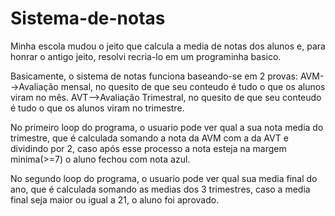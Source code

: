 # Sistema-de-notas
Minha escola mudou o jeito que calcula a media de notas dos alunos e, para honrar o antigo jeito, resolvi recria-lo em um programinha basico.


Basicamente, o sistema de notas funciona baseando-se em 2 provas:
AVM-->Avaliação mensal, no quesito de que seu conteudo é tudo o que os alunos viram no mês.
AVT-->Avaliação Trimestral, no quesito de que seu conteudo é tudo o que os alunos viram no trimestre.

No primeiro loop do programa, o usuario pode ver qual a sua nota media do trimestre, que é calculada somando a nota da AVM com 
a da AVT e dividindo por 2, caso após esse processo a nota esteja na margem minima(>=7) o aluno fechou com nota azul.

No segundo loop do programa, o usuario pode ver qual sua media final do ano, que é calculada somando  as medias dos 3 trimestres,
caso a media final seja maior ou igual a 21, o aluno foi aprovado.
